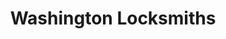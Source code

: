 ---
title: "Washington Locksmiths"
url: /washington/washington-locksmiths/
shop: Schlüsseldienst
---